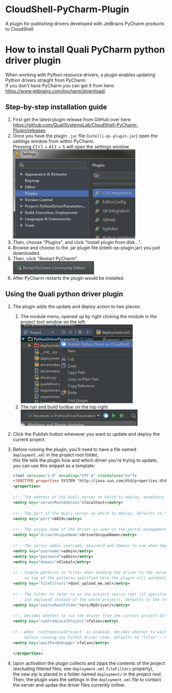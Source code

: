 # CloudShell-PyCharm-Plugin
A plugin for publishing drivers developed with JetBrains PyCharm products to CloudShell

# How to install Quali PyCharm python driver plugin

When working with Python resource drivers, a plugin enables updating Python drivers straight from PyCharm.  
If you don't have PyCharm you can get it from here: https://www.jetbrains.com/pycharm/download/

## Step-by-step installation guide

1. First get the latest plugin release from GitHub over here:  
    https://github.com/QualiSystemsLab/CloudShell-PyCharm-Plugin/releases
2. Once you have the plugin `.jar` file (`intelli-qs-plugin.jar`) open the settings window from within PyCharm.  
    Pressing <kbd>Ctrl</kbd> + <kbd>Alt</kbd> + <kbd>S</kbd> will open the settings window.  
    ![Settings Window](/docs/images/settings_window.png)
3. Then, choose "Plugins", and click "Install plugin from disk...".  
4. Browse and choose to the .jar plugin file (intelli-qs-plugin.jar) you just downloaded.  
5. Then, click "Restart PyCharm".  
    ![Restart Button](/docs/images/restart_button.png)
6. After PyCharm restarts the plugin would be installed.

## Using the Quali python driver plugin
1. The plugin adds the update and deploy action to two places:
    1. The module menu, opened up by right clicking the module in the project tool window on the left:  
        ![Project Tool Window](/docs/images/module_menu.png)
    2. The run and build toolbar on the top right:  
        ![Runner Actions](/docs/images/build_menu.png)
2. Click the Publish button whenever you want to update and deploy the current project. 
3. Before running the plugin, you'll need to have a file named `deployment.xml` in the project root folder,  
    this file tells the plugin how and which driver you're trying to update, you can use this snippet as a template:
    
    ``` xml
    <?xml version="1.0" encoding="UTF-8" standalone="no"?>
    <!DOCTYPE properties SYSTEM "http://java.sun.com/dtd/properties.dtd">
    <properties>
    
    <!-- The address of the Quali server on which to deploy, mandatory -->
    <entry key="serverRootAddress">localhost</entry>
    
    <!-- The port of the Quali server on which to deploy, defaults to "8029" -->
    <entry key="port">8029</entry>
    
    <!-- The unique name of the driver as seen on the portal management, mandatory -->
    <entry key="driverUniqueName">driverUniqueName</entry>
    
    <!-- The server admin username, password and domain to use when deploying, defaults to "admin","admin" and "Global" -->
    <entry key="username">admin</entry>
    <entry key="password">admin</entry>
    <entry key="domain">Global</entry>
    
    <!-- Simple patterns to filter when sending the driver to the server separated by semicolons (e.g. "file.xml;logs/"),
         on top of the patterns specified here the plugin will automatically filter the "deployment/" and ".idea/" folders and the "deployment.xml" file -->
    <entry key="fileFilters">dont_upload_me.xml</entry>
    
    <!-- The folder to refer to as the project source root (if specified, the folder will be zipped
         and deployed instead of the whole project), defaults to the root project folder -->
    <entry key="sourceRootFolder">src/MyDriver/</entry>
    
    <!-- Decides whether to run the driver from the current project directory for debugging purposes, defaults to "false" -->
    <entry key="runFromLocalProject">false</entry>
    
    <!-- When `runFromLocalProject` is enabled, decides whether to wait for a debugger to attach
         before running any Python driver code, defaults to "false" -->
    <entry key="waitForDebugger">false</entry>
    
    </properties>
    ```
    
4. Upon activation the plugin collects and zipps the contents of the project (excluding filtered files, see `deployment.xml` `fileFilters` property),  
    the new zip is placed in a folder named `deployment/` in the project root.
    Then, the plugin uses the settings in the `deployment.xml` file to contact the server and updae the driver files currently online.
